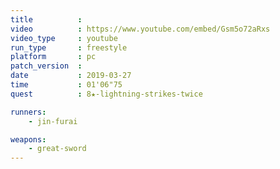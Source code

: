 ```yaml
---
title          :
video          : https://www.youtube.com/embed/Gsm5o72aRxs
video_type     : youtube
run_type       : freestyle
platform       : pc
patch_version  :
date           : 2019-03-27
time           : 01'06"75
quest          : 8★-lightning-strikes-twice

runners:
    - jin-furai

weapons:
    - great-sword
---
```

